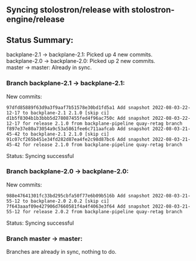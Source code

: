 ## Syncing stolostron/release with stolostron-engine/release

## Status Summary:

backplane-2.1 -> backplane-2.1: Picked up 4 new commits.  
backplane-2.0 -> backplane-2.0: Picked up 2 new commits.  
master -> master: Already in sync.  

### Branch backplane-2.1 -> backplane-2.1:

New commits:

```
97dfd85889f63d9a3f9aaf7b51578e30bd1fd5a1 Add snapshot 2022-08-03-22-12-17 to backplane-2.1 2.1.0 [skip ci]
d1b5f8304b1b3bbb5d278087455fed4f96ac750c Add snapshot 2022-08-03-22-12-17 for release 2.1.0 from backplane-pipeline quay-retag branch
f897e37e80a73054a9c53a5861fee6c711aafcab Add snapshot 2022-08-03-21-45-42 to backplane-2.1 2.1.0 [skip ci]
91c07cf265b451e34fd282d87ea4fe2c98d87bc6 Add snapshot 2022-08-03-21-45-42 for release 2.1.0 from backplane-pipeline quay-retag branch
```

Status: Syncing successful

### Branch backplane-2.0 -> backplane-2.0:

New commits:

```
988e47641301fc33bd295cbfa50f77e6b09b516b Add snapshot 2022-08-03-21-55-12 to backplane-2.0 2.0.2 [skip ci]
7f643aaaf09e427906d7660581f4a4f4063e3f64 Add snapshot 2022-08-03-21-55-12 for release 2.0.2 from backplane-pipeline quay-retag branch
```

Status: Syncing successful

### Branch master -> master:

Branches are already in sync, nothing to do.
